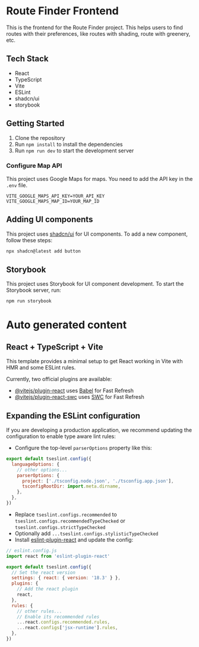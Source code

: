 # Route Finder Frontend

This is the frontend for the Route Finder project. This helps users to find routes with their preferences, like routes with shading, route with greenery, etc.

## Tech Stack

- React
- TypeScript
- Vite
- ESLint
- shadcn/ui
- storybook

## Getting Started

1. Clone the repository
2. Run `npm install` to install the dependencies
3. Run `npm run dev` to start the development server

### Configure Map API

This project uses Google Maps for maps. You need to add the API key in the `.env` file.

```env
VITE_GOOGLE_MAPS_API_KEY=YOUR_API_KEY
VITE_GOOGLE_MAPS_MAP_ID=YOUR_MAP_ID
```

## Adding UI components

This project uses [shadcn/ui](https://ui.shadcn.com) for UI components. To add a new component, follow these steps:

```bash
npx shadcn@latest add button
```

## Storybook

This project uses Storybook for UI component development. To start the Storybook server, run:

```bash
npm run storybook
```

# Auto generated content

## React + TypeScript + Vite

This template provides a minimal setup to get React working in Vite with HMR and some ESLint rules.

Currently, two official plugins are available:

- [@vitejs/plugin-react](https://github.com/vitejs/vite-plugin-react/blob/main/packages/plugin-react/README.md) uses [Babel](https://babeljs.io/) for Fast Refresh
- [@vitejs/plugin-react-swc](https://github.com/vitejs/vite-plugin-react-swc) uses [SWC](https://swc.rs/) for Fast Refresh

## Expanding the ESLint configuration

If you are developing a production application, we recommend updating the configuration to enable type aware lint rules:

- Configure the top-level `parserOptions` property like this:

```js
export default tseslint.config({
  languageOptions: {
    // other options...
    parserOptions: {
      project: ['./tsconfig.node.json', './tsconfig.app.json'],
      tsconfigRootDir: import.meta.dirname,
    },
  },
})
```

- Replace `tseslint.configs.recommended` to `tseslint.configs.recommendedTypeChecked` or `tseslint.configs.strictTypeChecked`
- Optionally add `...tseslint.configs.stylisticTypeChecked`
- Install [eslint-plugin-react](https://github.com/jsx-eslint/eslint-plugin-react) and update the config:

```js
// eslint.config.js
import react from 'eslint-plugin-react'

export default tseslint.config({
  // Set the react version
  settings: { react: { version: '18.3' } },
  plugins: {
    // Add the react plugin
    react,
  },
  rules: {
    // other rules...
    // Enable its recommended rules
    ...react.configs.recommended.rules,
    ...react.configs['jsx-runtime'].rules,
  },
})
```
